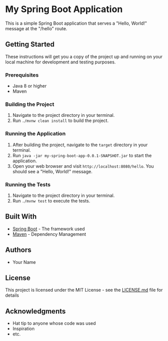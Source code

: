 # My Spring Boot Application

This is a simple Spring Boot application that serves a "Hello, World!" message at the "/hello" route.

## Getting Started

These instructions will get you a copy of the project up and running on your local machine for development and testing purposes.

### Prerequisites

- Java 8 or higher
- Maven

### Building the Project

1. Navigate to the project directory in your terminal.
2. Run `./mvnw clean install` to build the project.

### Running the Application

1. After building the project, navigate to the `target` directory in your terminal.
2. Run `java -jar my-spring-boot-app-0.0.1-SNAPSHOT.jar` to start the application.
3. Open your web browser and visit `http://localhost:8080/hello`. You should see a "Hello, World!" message.

### Running the Tests

1. Navigate to the project directory in your terminal.
2. Run `./mvnw test` to execute the tests.

## Built With

- [Spring Boot](https://spring.io/projects/spring-boot) - The framework used
- [Maven](https://maven.apache.org/) - Dependency Management

## Authors

- Your Name

## License

This project is licensed under the MIT License - see the [LICENSE.md](LICENSE.md) file for details

## Acknowledgments

- Hat tip to anyone whose code was used
- Inspiration
- etc.